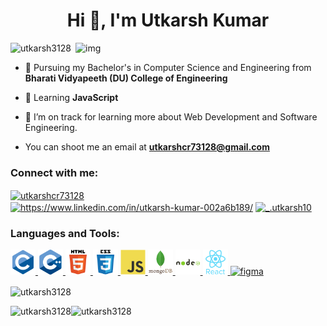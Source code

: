 <h1 align="center">Hi 👋, I'm Utkarsh Kumar</h1>
<img align="right" alt="img" width="400" src="https://cdn.dribbble.com/users/1162077/screenshots/3848914/programmer.gif"></img>

<p align="left"> <img src="https://komarev.com/ghpvc/?username=utkarsh3128&label=Profile%20views&color=0e75b6&style=flat" alt="utkarsh3128" /> </p>

- :school: Pursuing my Bachelor's in Computer Science and Engineering from **Bharati Vidyapeeth (DU) College of Engineering**

- :book: Learning **JavaScript**

- 🌱 I’m on track for learning more about Web Development and Software Engineering.

- You can shoot me an email at **utkarshcr73128@gmail.com**

<!-- - ✍️ In my free time, I pursue Reading and watching Anime as hobbies. -->

<h3 align="left">Connect with me:</h3>
<p align="left">
<a href="https://twitter.com/utkarshcr73128" target="blank"><img align="center" src="https://raw.githubusercontent.com/rahuldkjain/github-profile-readme-generator/master/src/images/icons/Social/twitter.svg" alt="utkarshcr73128" height="30" width="40" /></a>
<a href="https://linkedin.com/in/https://www.linkedin.com/in/utkarsh-kumar-002a6b189/" target="blank"><img align="center" src="https://raw.githubusercontent.com/rahuldkjain/github-profile-readme-generator/master/src/images/icons/Social/linked-in-alt.svg" alt="https://www.linkedin.com/in/utkarsh-kumar-002a6b189/" height="30" width="40" /></a>
<a href="https://instagram.com/_.utkarsh10" target="blank"><img align="center" src="https://raw.githubusercontent.com/rahuldkjain/github-profile-readme-generator/master/src/images/icons/Social/instagram.svg" alt="_.utkarsh10" height="30" width="40" /></a>
</p>

<h3 align="left">Languages and Tools:</h3>
<p align="left"> <a href="https://www.cprogramming.com/" target="_blank" rel="noreferrer"> <img src="https://raw.githubusercontent.com/devicons/devicon/master/icons/c/c-original.svg" alt="c" width="40" height="40"/> </a> <a href="https://www.w3schools.com/cpp/" target="_blank" rel="noreferrer"> <img src="https://raw.githubusercontent.com/devicons/devicon/master/icons/cplusplus/cplusplus-original.svg" alt="cplusplus" width="40" height="40"/> </a> <a href="https://www.w3.org/html/" target="_blank" rel="noreferrer"> <img src="https://raw.githubusercontent.com/devicons/devicon/master/icons/html5/html5-original-wordmark.svg" alt="html5" width="40" height="40"/> </a> <a href="https://www.w3schools.com/css/" target="_blank" rel="noreferrer"> <img src="https://raw.githubusercontent.com/devicons/devicon/master/icons/css3/css3-original-wordmark.svg" alt="css3" width="40" height="40"/> </a><a href="https://developer.mozilla.org/en-US/docs/Web/JavaScript" target="_blank" rel="noreferrer"> <img src="https://raw.githubusercontent.com/devicons/devicon/master/icons/javascript/javascript-original.svg" alt="javascript" width="40" height="40"/> </a> <a href="https://www.mongodb.com/" target="_blank" rel="noreferrer"> <img src="https://raw.githubusercontent.com/devicons/devicon/master/icons/mongodb/mongodb-original-wordmark.svg" alt="mongodb" width="40" height="40"/> </a> <a href="https://nodejs.org" target="_blank" rel="noreferrer"> <img src="https://raw.githubusercontent.com/devicons/devicon/master/icons/nodejs/nodejs-original-wordmark.svg" alt="nodejs" width="40" height="40"/> </a> <a href="https://reactjs.org/" target="_blank" rel="noreferrer"> <img src="https://raw.githubusercontent.com/devicons/devicon/master/icons/react/react-original-wordmark.svg" alt="react" width="40" height="40"/> </a> <a href="https://www.figma.com/" target="_blank" rel="noreferrer"> <img src="https://www.vectorlogo.zone/logos/figma/figma-icon.svg" alt="figma" width="40" height="40"/> </a></p>

<p><img align="center" src="https://github-readme-stats.vercel.app/api/top-langs?username=utkarsh3128&show_icons=true&locale=en&layout=compact" alt="utkarsh3128"/></p>

<p><img align="left" src="https://github-readme-stats.vercel.app/api?username=utkarsh3128&show_icons=true&locale=en" alt="utkarsh3128" /></p>

<p><img align="left" src="https://github-readme-streak-stats.herokuapp.com/?user=utkarsh3128&" alt="utkarsh3128" /></p>

<!-- ![Snake animation](https://github.com/thepiyushmalhotra/utkarsh3128/blob/output/github-contribution-grid-snake.svg) -->
